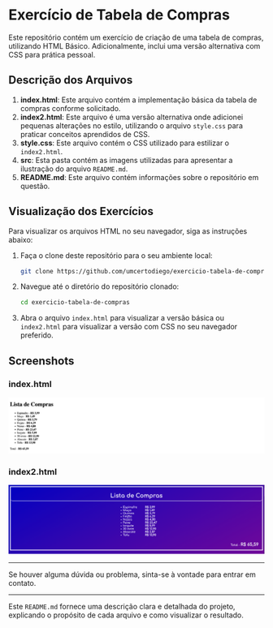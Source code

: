 # Exercício de Tabela de Compras

Este repositório contém um exercício de criação de uma tabela de compras, utilizando HTML Básico. Adicionalmente, inclui uma versão alternativa com CSS para prática pessoal.

## Descrição dos Arquivos

1. **index.html**: Este arquivo contém a implementação básica da tabela de compras conforme solicitado.
2. **index2.html**: Este arquivo é uma versão alternativa onde adicionei pequenas alterações no estilo, utilizando o arquivo `style.css` para praticar conceitos aprendidos de CSS.
3. **style.css**: Este arquivo contém o CSS utilizado para estilizar o `index2.html`.
4. **src**: Esta pasta contém as imagens utilizadas para apresentar a ilustração do arquivo `README.md`.
5. **README.md**: Este arquivo contém informações sobre o repositório em questão.
## Visualização dos Exercícios

Para visualizar os arquivos HTML no seu navegador, siga as instruções abaixo:

1. Faça o clone deste repositório para o seu ambiente local:
    ```sh
    git clone https://github.com/umcertodiego/exercicio-tabela-de-compras.git
    ```
2. Navegue até o diretório do repositório clonado:
    ```sh
    cd exercicio-tabela-de-compras
    ```
3. Abra o arquivo `index.html` para visualizar a versão básica ou `index2.html` para visualizar a versão com CSS no seu navegador preferido.

## Screenshots

### index.html
![Screenshot do index.html](./src/index.png)

### index2.html
![Screenshot do index2.html com CSS](./src/index-css.png)

---

Se houver alguma dúvida ou problema, sinta-se à vontade para entrar em contato.

---

Este `README.md` fornece uma descrição clara e detalhada do projeto, explicando o propósito de cada arquivo e como visualizar o resultado.
